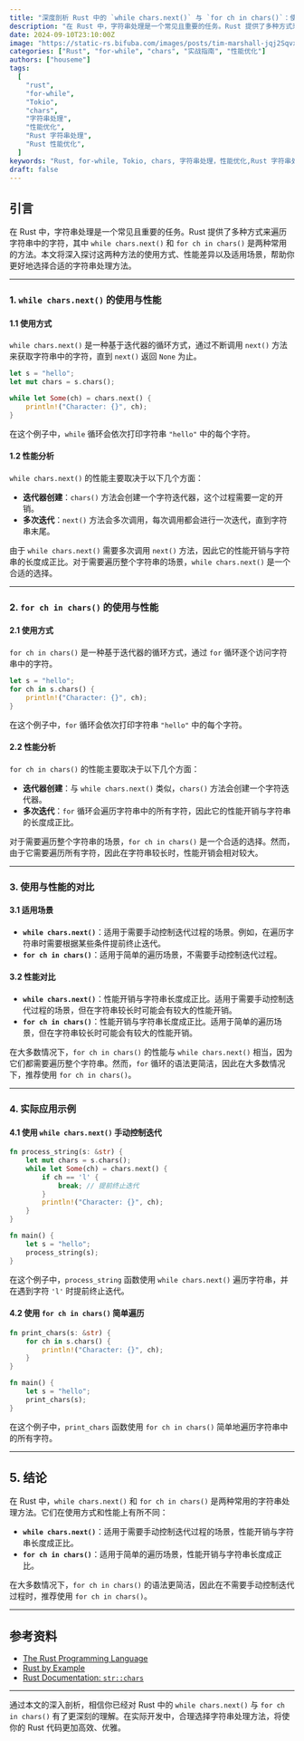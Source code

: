 ```yaml
---
title: "深度剖析 Rust 中的 `while chars.next()` 与 `for ch in chars()`：使用与性能的对比"
description: "在 Rust 中，字符串处理是一个常见且重要的任务。Rust 提供了多种方式来遍历字符串中的字符，其中 `while chars.next()` 和 `for ch in chars()` 是两种常用的方法。本文将深入探讨这两种方法的使用方式、性能差异以及适用场景，帮助你更好地选择合适的字符串处理方法。"
date: 2024-09-10T23:10:00Z
image: "https://static-rs.bifuba.com/images/posts/tim-marshall-jqj2SqvxMVY-unsplash.jpg"
categories: ["Rust", "for-while", "chars", "实战指南", "性能优化"]
authors: ["houseme"]
tags:
  [
    "rust",
    "for-while",
    "Tokio",
    "chars",
    "字符串处理",
    "性能优化",
    "Rust 字符串处理",
    "Rust 性能优化",
  ]
keywords: "Rust, for-while, Tokio, chars, 字符串处理，性能优化,Rust 字符串处理，Rust 性能优化"
draft: false
---
```


## 引言

在 Rust 中，字符串处理是一个常见且重要的任务。Rust 提供了多种方式来遍历字符串中的字符，其中 `while chars.next()` 和 `for ch in chars()` 是两种常用的方法。本文将深入探讨这两种方法的使用方式、性能差异以及适用场景，帮助你更好地选择合适的字符串处理方法。

---

### 1. `while chars.next()` 的使用与性能

#### 1.1 使用方式

`while chars.next()` 是一种基于迭代器的循环方式，通过不断调用 `next()` 方法来获取字符串中的字符，直到 `next()` 返回 `None` 为止。

```rust
let s = "hello";
let mut chars = s.chars();

while let Some(ch) = chars.next() {
    println!("Character: {}", ch);
}
```

在这个例子中，`while` 循环会依次打印字符串 `"hello"` 中的每个字符。

#### 1.2 性能分析

`while chars.next()` 的性能主要取决于以下几个方面：

- **迭代器创建**：`chars()` 方法会创建一个字符迭代器，这个过程需要一定的开销。
- **多次迭代**：`next()` 方法会多次调用，每次调用都会进行一次迭代，直到字符串末尾。

由于 `while chars.next()` 需要多次调用 `next()` 方法，因此它的性能开销与字符串的长度成正比。对于需要遍历整个字符串的场景，`while chars.next()` 是一个合适的选择。

---

### 2. `for ch in chars()` 的使用与性能

#### 2.1 使用方式

`for ch in chars()` 是一种基于迭代器的循环方式，通过 `for` 循环逐个访问字符串中的字符。

```rust
let s = "hello";
for ch in s.chars() {
    println!("Character: {}", ch);
}
```

在这个例子中，`for` 循环会依次打印字符串 `"hello"` 中的每个字符。

#### 2.2 性能分析

`for ch in chars()` 的性能主要取决于以下几个方面：

- **迭代器创建**：与 `while chars.next()` 类似，`chars()` 方法会创建一个字符迭代器。
- **多次迭代**：`for` 循环会遍历字符串中的所有字符，因此它的性能开销与字符串的长度成正比。

对于需要遍历整个字符串的场景，`for ch in chars()` 是一个合适的选择。然而，由于它需要遍历所有字符，因此在字符串较长时，性能开销会相对较大。

---

### 3. 使用与性能的对比

#### 3.1 适用场景

- **`while chars.next()`**：适用于需要手动控制迭代过程的场景。例如，在遍历字符串时需要根据某些条件提前终止迭代。
- **`for ch in chars()`**：适用于简单的遍历场景，不需要手动控制迭代过程。

#### 3.2 性能对比

- **`while chars.next()`**：性能开销与字符串长度成正比。适用于需要手动控制迭代过程的场景，但在字符串较长时可能会有较大的性能开销。
- **`for ch in chars()`**：性能开销与字符串长度成正比。适用于简单的遍历场景，但在字符串较长时可能会有较大的性能开销。

在大多数情况下，`for ch in chars()` 的性能与 `while chars.next()` 相当，因为它们都需要遍历整个字符串。然而，`for` 循环的语法更简洁，因此在大多数情况下，推荐使用 `for ch in chars()`。

---

### 4. 实际应用示例

#### 4.1 使用 `while chars.next()` 手动控制迭代

```rust
fn process_string(s: &str) {
    let mut chars = s.chars();
    while let Some(ch) = chars.next() {
        if ch == 'l' {
            break; // 提前终止迭代
        }
        println!("Character: {}", ch);
    }
}

fn main() {
    let s = "hello";
    process_string(s);
}
```

在这个例子中，`process_string` 函数使用 `while chars.next()` 遍历字符串，并在遇到字符 `'l'` 时提前终止迭代。

#### 4.2 使用 `for ch in chars()` 简单遍历

```rust
fn print_chars(s: &str) {
    for ch in s.chars() {
        println!("Character: {}", ch);
    }
}

fn main() {
    let s = "hello";
    print_chars(s);
}
```

在这个例子中，`print_chars` 函数使用 `for ch in chars()` 简单地遍历字符串中的所有字符。

---

## 5. 结论

在 Rust 中，`while chars.next()` 和 `for ch in chars()` 是两种常用的字符串处理方法。它们在使用方式和性能上有所不同：

- **`while chars.next()`**：适用于需要手动控制迭代过程的场景，性能开销与字符串长度成正比。
- **`for ch in chars()`**：适用于简单的遍历场景，性能开销与字符串长度成正比。

在大多数情况下，`for ch in chars()` 的语法更简洁，因此在不需要手动控制迭代过程时，推荐使用 `for ch in chars()`。

---

## 参考资料

- [The Rust Programming Language](https://doc.rust-lang.org/book/)
- [Rust by Example](https://doc.rust-lang.org/rust-by-example/)
- [Rust Documentation: `str::chars`](https://doc.rust-lang.org/std/primitive.str.html#method.chars)

---

通过本文的深入剖析，相信你已经对 Rust 中的 `while chars.next()` 与 `for ch in chars()` 有了更深刻的理解。在实际开发中，合理选择字符串处理方法，将使你的 Rust 代码更加高效、优雅。
